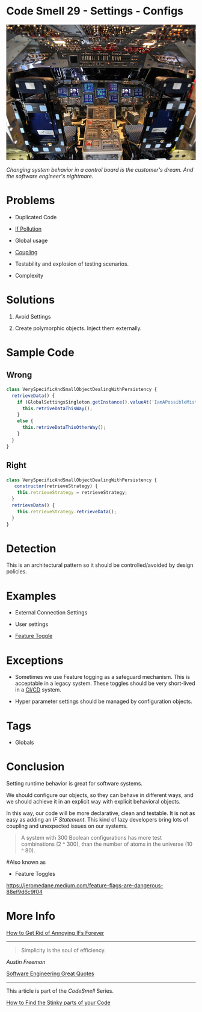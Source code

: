 # Code Smell 29 - Settings - Configs

![Code Smell 29 - Settings - Configs](Iu2NeJu9tSwmk-nVYy5RJPGFALErsqn1yKO3tNHBT2A.jpg)

*Changing system behavior in a control board is the customer's dream. And the software engineer's nightmare.*
 
# Problems

- Duplicated Code

- [If Pollution](../../Theory/How%20to%20Get%20Rid%20of%20Annoying%20IFs%20Forever/readme.md)

- Global usage

- [Coupling](../../Theory/Coupling%20-%20The%20one%20and%20only%20software%20design%20problem/readme.md)

- Testability and explosion of testing scenarios.

- Complexity
 
# Solutions

1. Avoid Settings

2. Create polymorphic objects. Inject them externally.

# Sample Code

## Wrong 

[Gist Url]: # (https://gist.github.com/mcsee/f001710d13fd158e75313c9b54ffc1aa)
```javascript
class VerySpecificAndSmallObjectDealingWithPersistency {   
  retrieveData() {
    if (GlobalSettingsSingleton.getInstance().valueAt('IamAPossibleMistypedString')) {
      this.retriveDataThisWay();
    }
    else {
      this.retriveDataThisOtherWay();    
    }
  }
}


```

## Right
 
[Gist Url]: # (https://gist.github.com/mcsee/b4f9f8e80f19c89e99e10c999871ea2d)
```javascript
class VerySpecificAndSmallObjectDealingWithPersistency { 
   constructor(retrieveStrategy) {   
    this.retrieveStrategy = retrieveStrategy;
  }
  retrieveData() {
    this.retrieveStrategy.retrieveData();        
  }
}
```

# Detection

This is an architectural pattern so it should be controlled/avoided by design policies. 

# Examples

- External Connection Settings

- User settings

- [Feature Toggle](https://en.wikipedia.org/wiki/Feature_toggle)

# Exceptions

- Sometimes we use Feature togging as a safeguard mechanism. This is acceptable in a legacy system. These toggles should be very short-lived in a [CI/CD](https://en.wikipedia.org/wiki/CI/CD) system.

- Hyper parameter settings should be managed by configuration objects.

# Tags

-  Globals

# Conclusion

Setting runtime behavior is great for software systems. 

We should configure our objects, so they can behave in different ways, and we should achieve it in an explicit way with explicit behavioral objects.

In this way, our code will be more declarative, clean and testable. It is not as easy as adding an *IF Statement*. This kind of lazy developers bring lots of coupling and unexpected issues on our systems.

> A system with 300 Boolean configurations has more test combinations (2 ^ 300), than the number of atoms in the universe (10 ^ 80).
 
#Also known as

- Feature Toggles

https://jeromedane.medium.com/feature-flags-are-dangerous-88ef9d6c9f04

# More Info

[How to Get Rid of Annoying IFs Forever](../../Theory/How%20to%20Get%20Rid%20of%20Annoying%20IFs%20Forever/readme.md)
 
* * *

> Simplicity is the soul of efficiency. 

_Austin Freeman_

[Software Engineering Great Quotes](../../Quotes/Software%20Engineering%20Great%20Quotes/readme.md)

* * *

This article is part of the *CodeSmell* Series.

[How to Find the Stinky parts of your Code](../../Code%20Smells/How%20to%20Find%20the%20Stinky%20parts%20of%20your%20Code/readme.md)